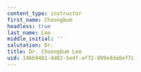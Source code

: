 ```yaml
---
content_type: instructor
first_name: Choongbum
headless: true
last_name: Lee
middle_initial: ''
salutation: Dr.
title: Dr. Choongbum Lee
uid: 146b9481-4d82-5e4f-af72-999edda0e77c
---
```

